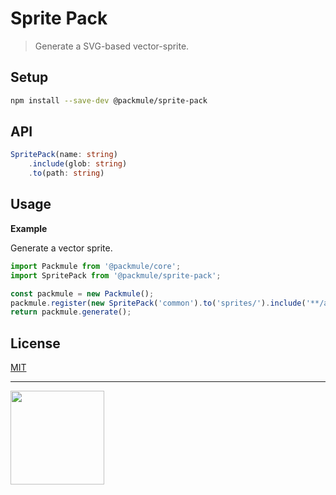 # Sprite Pack

> Generate a SVG-based vector-sprite.

## Setup

```bash
npm install --save-dev @packmule/sprite-pack
```

## API

```ts
SpritePack(name: string)
    .include(glob: string)
    .to(path: string)
```

## Usage

**Example**

Generate a vector sprite.

```ts
import Packmule from '@packmule/core';
import SpritePack from '@packmule/sprite-pack';

const packmule = new Packmule();
packmule.register(new SpritePack('common').to('sprites/').include('**/assets/base/icons/common/*.svg'));
return packmule.generate();
```

## License

[MIT](https://choosealicense.com/licenses/mit/)

---

[<img src="https://www.pixelart.at/fileadmin/images/logo-new/logo.svg" width="150">](https://www.pixelart.at/)
